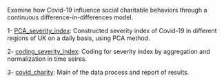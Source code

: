 Examine how Covid-19 influence social charitable behaviors through a continuous difference-in-differences model.

1- [PCA_severity_index](https://github.com/JingwenSHI-Novae/Coding-Samples/blob/main/Bachelor-Dissertation/PCA_severity_index.py): Constructed severity index of Covid-19 in different regions of UK on a daily basis, using PCA method.

2- [coding_severity_index](https://github.com/JingwenSHI-Novae/Coding-Samples/blob/main/Bachelor-Dissertation/coding_severity_index.do): Coding for severity index by aggregation and normalization in time seires.

3- [covid_charity](https://github.com/JingwenSHI-Novae/Coding-Samples/blob/main/Bachelor-Dissertation/covid_charity.do): Main of the data process and report of results.
